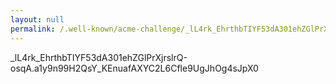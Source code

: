 ```yaml
---
layout: null
permalink: /.well-known/acme-challenge/_lL4rk_EhrthbTIYF53dA301ehZGlPrXjrslrQ-osqA
---
```

_lL4rk_EhrthbTIYF53dA301ehZGlPrXjrslrQ-osqA.a1y9n99H2QsY_KEnuafAXYC2L6Cfle9UgJhOg4sJpX0
